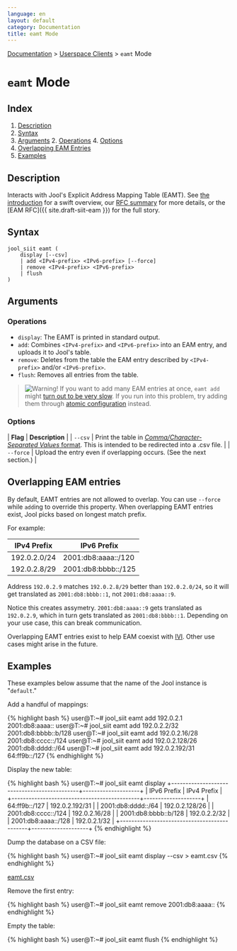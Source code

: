 ```yaml
---
language: en
layout: default
category: Documentation
title: eamt Mode
---
```


[Documentation](documentation.html) > [Userspace Clients](documentation.html#userspace-clients) > `eamt` Mode

# `eamt` Mode

## Index

1. [Description](#description)
2. [Syntax](#syntax)
3. [Arguments](#arguments)
   2. [Operations](#operations)
   4. [Options](#options)
4. [Overlapping EAM Entries](#overlapping-eam-entries)
4. [Examples](#examples)

## Description

Interacts with Jool's Explicit Address Mapping Table (EAMT). See [the introduction](intro-xlat.html#siit-eamt) for a swift overview, our [RFC summary](eamt.html) for more details, or the [EAM RFC]({{ site.draft-siit-eam }}) for the full story.

## Syntax

	jool_siit eamt (
		display [--csv]
		| add <IPv4-prefix> <IPv6-prefix> [--force]
		| remove <IPv4-prefix> <IPv6-prefix>
		| flush
	)

## Arguments

### Operations

* `display`: The EAMT is printed in standard output.
* `add`: Combines `<IPv4-prefix>` and `<IPv6-prefix>` into an EAM entry, and uploads it to Jool's table.
* `remove`: Deletes from the table the EAM entry described by `<IPv4-prefix>` and/or `<IPv6-prefix>`.
* `flush`: Removes all entries from the table.

> ![Warning!](../images/warning.svg) If you want to add many EAM entries at once, `eamt add` might [turn out to be very slow](https://github.com/NICMx/Jool/issues/363). If you run into this problem, try adding them through [atomic configuration](config-atomic.html) instead.

### Options

| **Flag** | **Description** |
| `--csv` | Print the table in [_Comma/Character-Separated Values_ format](http://en.wikipedia.org/wiki/Comma-separated_values). This is intended to be redirected into a .csv file. |
| `--force` | Upload the entry even if overlapping occurs. (See the next section.) |

## Overlapping EAM entries

By default, EAMT entries are not allowed to overlap. You can use `--force` while `add`ing to override this property. When overlapping EAMT entries exist, Jool picks based on longest match prefix.

For example:

| IPv4 Prefix     |     IPv6 Prefix      |
|-----------------|----------------------|
| 192.0.2.0/24    | 2001:db8:aaaa::/120  |
| 192.0.2.8/29    | 2001:db8:bbbb::/125  |

Address `192.0.2.9` matches `192.0.2.8/29` better than `192.0.2.0/24`, so it will get translated as `2001:db8:bbbb::1`, not `2001:db8:aaaa::9`.

Notice this creates assymetry. `2001:db8:aaaa::9` gets translated as `192.0.2.9`, which in turn gets translated as `2001:db8:bbbb::1`. Depending on your use case, this can break communication.

Overlapping EAMT entries exist to help EAM coexist with [IVI](http://www.rfc-editor.org/rfc/rfc6219.txt). Other use cases might arise in the future.

## Examples

These examples below assume that the name of the Jool instance is "`default`."

Add a handful of mappings:

{% highlight bash %}
user@T:~# jool_siit eamt add 192.0.2.1      2001:db8:aaaa::
user@T:~# jool_siit eamt add 192.0.2.2/32   2001:db8:bbbb::b/128
user@T:~# jool_siit eamt add 192.0.2.16/28  2001:db8:cccc::/124
user@T:~# jool_siit eamt add 192.0.2.128/26 2001:db8:dddd::/64
user@T:~# jool_siit eamt add 192.0.2.192/31 64:ff9b::/127
{% endhighlight %}

Display the new table:

{% highlight bash %}
user@T:~# jool_siit eamt display
+---------------------------------------------+--------------------+
|                                 IPv6 Prefix |        IPv4 Prefix |
+---------------------------------------------+--------------------+
|                               64:ff9b::/127 |     192.0.2.192/31 |
|                         2001:db8:dddd::/64  |     192.0.2.128/26 |
|                         2001:db8:cccc::/124 |      192.0.2.16/28 |
|                        2001:db8:bbbb::b/128 |       192.0.2.2/32 |
|                         2001:db8:aaaa::/128 |       192.0.2.1/32 |
+---------------------------------------------+--------------------+
{% endhighlight %}

Dump the database on a CSV file:

{% highlight bash %}
user@T:~# jool_siit eamt display --csv > eamt.csv
{% endhighlight %}

[eamt.csv](../obj/eamt.csv)

Remove the first entry:

{% highlight bash %}
user@T:~# jool_siit eamt remove 2001:db8:aaaa::
{% endhighlight %}

Empty the table:

{% highlight bash %}
user@T:~# jool_siit eamt flush
{% endhighlight %}

